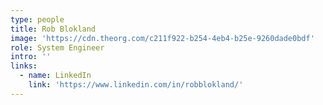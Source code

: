 ```yaml
---
type: people
title: Rob Blokland
image: 'https://cdn.theorg.com/c211f922-b254-4eb4-b25e-9260dade0bdf'
role: System Engineer
intro: ''
links:
  - name: LinkedIn
    link: 'https://www.linkedin.com/in/robblokland/'
---
```


